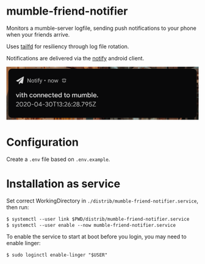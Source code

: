 # mumble-friend-notifier

Monitors a mumble-server logfile, sending push notifications to your phone when your friends arrive.

Uses [tailfd] for resiliency through log file rotation.

Notifications are delivered via the [notify] android client.

![Notification screenshot](./notification-screenshot.png)

# Configuration

Create a `.env` file based on `.env.example`.

# Installation as service

Set correct WorkingDirectory in `./distrib/mumble-friend-notifier.service`, then run:

```console
$ systemctl --user link $PWD/distrib/mumble-friend-notifier.service
$ systemctl --user enable --now mumble-friend-notifier.service
```

To enable the service to start at boot before you login, you may need to enable linger:

```console
$ sudo loginctl enable-linger "$USER"
```

[tailfd]: https://github.com/soldair/node-tailfd
[notify]: https://github.com/mashlol/notify
